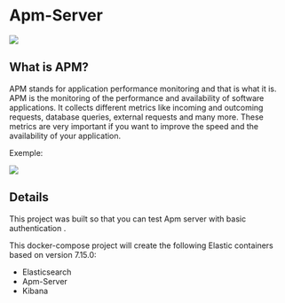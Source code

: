 # Apm-Server

![](https://miro.medium.com/max/1400/1*KHhkPyNfC1y0y9PDCVxfCA.png)

## What is APM?
APM stands for application performance monitoring and that is what it is. APM is the monitoring of the performance and availability of software applications. It collects different metrics like incoming and outcoming requests, database queries, external requests and many more. These metrics are very important if you want to improve the speed and the availability of your application.

Exemple:

![](https://spinscale.de/posts/2022-02-24-running-the-elasticcc-platform-part-1/apm-ui-slow-schedule-render.png)

## Details

This project was built so that you can test Apm server with basic authentication .

This docker-compose project will create the following Elastic containers based on version 7.15.0:

* Elasticsearch
* Apm-Server
* Kibana





